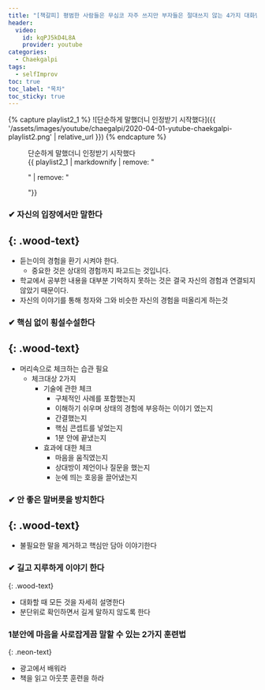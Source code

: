 ```yaml
---
title: "[책갈피] 평범한 사람들은 무심코 자주 쓰지만 부자들은 절대쓰지 않는 4가지 대화법 소개"
header:
  video:
    id: kqPJ5kD4L8A
    provider: youtube
categories:
  - Chaekgalpi
tags:
  - selfImprov
toc: true
toc_label: "목차"
toc_sticky: true
---
```


{% capture playlist2_1 %}
![단순하게 말했더니 인정받기 시작했다]({{ '/assets/images/youtube/chaegalpi/2020-04-01-yutube-chaekgalpi-playlist2.png' | relative_url }})
{% endcapture %}

<figure>
  <figcaption>단순하게 말했더니 인정받기 시작했다</figcaption>
  {{ playlist2_1 | markdownify | remove: "<p>" | remove: "</p>"}}
</figure>


### ✔ 자신의 입장에서만 말한다
{: .wood-text}
---
- 듣는이의 경험을 환기 시켜야 한다.
  - 중요한 것은 상대의 경험까지 파고드는 것입니다.
- 학교에서 공부한 내용을 대부분 기억하지 못하는 것은 결국 자신의 경험과 연결되지 않았기 때문이다.
- 자신의 이야기를 통해 청자와 그와 비슷한 자신의 경험을 떠올리게 하는것

### ✔ 핵심 없이 횡설수설한다
{: .wood-text}
---
- 머리속으로 체크하는 습관 필요
  - 체크대상 2가지
    - 기술에 관한 체크
      - 구체적인 사례를 포함했는지
      - 이해하기 쉬우며 상태의 경험에 부응하는 이야기 였는지
      - 간결했는지
      - 핵심 콘셉트를 넣었는지
      - 1분 안에 끝냈는지
    - 효과에 대한 체크
      - 마음을 움직였는지
      - 상대방이 제언이나 질문을 했는지
      - 눈에 띄는 호응을 끌어냈는지

### ✔ 안 좋은 말버릇을 방치한다
{: .wood-text}
---
- 불필요한 말을 제거하고 핵심만 담아 이야기한다

### ✔ 길고 지루하게 이야기 한다
{: .wood-text}
- 대화할 때 모든 것을 자세히 설명한다
- 분단위로 확인하면서 길게 말하지 않도록 한다

### 1분안에 마음을 사로잡게끔 말할 수 있는 2가지 훈련법
{: .neon-text}
- 광고에서 배워라
- 책을 읽고 아웃풋 훈련을 하라